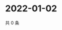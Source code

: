 # 2022-01-02

共 0 条

<!-- BEGIN WEIBO -->
<!-- 最后更新时间 Sun Jan 02 2022 11:15:46 GMT+0800 (China Standard Time) -->

<!-- END WEIBO -->
